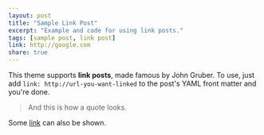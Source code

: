 ```yaml
---
layout: post
title: "Sample Link Post"
excerpt: "Example and code for using link posts."
tags: [sample post, link post]
link: http://google.com
share: true
---
```


This theme supports **link posts**, made famous by John Gruber. To use, just add `link: http://url-you-want-linked` to the post's YAML front matter and you're done.

> And this is how a quote looks.

Some [link](http://www.mademistakes.com) can also be shown.
